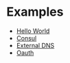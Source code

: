 # Examples

- [Hello World](./hello-world/README)
- [Consul](./consul/README)
- [External DNS](./external-dns/README)
- [Oauth](./oauth/README)
